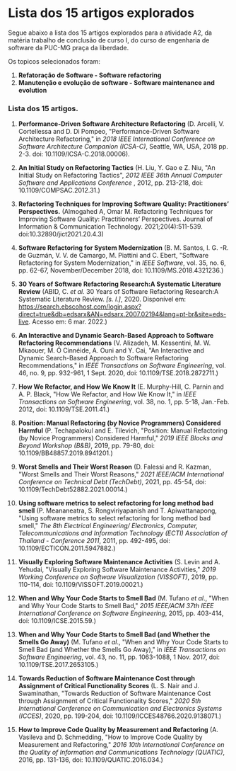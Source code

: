 # Lista dos 15 artigos explorados 

Segue abaixo a lista dos 15 artigos explorados para a atividade A2, da matéria trabalho de conclusão de curso I, do curso de engenharia de software da PUC-MG praça da liberdade.
 
 Os topicos selecionados foram:
 
 1.  **Refatoração de Software - Software refactoring**
 2. **Manutenção e evolução de software - Software maintenance and evolution**


### Lista dos 15 artigos.

 1. **Performance-Driven Software Architecture Refactoring**
 (D. Arcelli, V. Cortellessa and D. Di Pompeo,  "Performance-Driven Software Architecture Refactoring," in _2018 IEEE International Conference on Software Architecture Companion (ICSA-C)_, Seattle, WA, USA, 2018 pp. 2-3.
doi: 10.1109/ICSA-C.2018.00006).

 2. **An Initial Study on Refactoring Tactics**
 (H. Liu, Y. Gao e Z. Niu, "An Initial Study on Refactoring Tactics", _2012 IEEE 36th Annual Computer Software and Applications Conference_ , 2012, pp. 213-218, doi: 10.1109/COMPSAC.2012.31.)
 
 3. **Refactoring Techniques for Improving Software Quality: Practitioners’ Perspectives.**
(Almogahed A, Omar M. Refactoring Techniques for Improving Software Quality: Practitioners’ Perspectives. Journal of Information & Communication Technology. 2021;20(4):511-539. doi:10.32890/jict2021.20.4.3)

 4. **Software Refactoring for System Modernization**
(B. M. Santos, I. G. -R. de Guzmán, V. V. de Camargo, M. Piattini and C. Ebert, "Software Refactoring for System Modernization," in _IEEE Software_, vol. 35, no. 6, pp. 62-67, November/December 2018, doi: 10.1109/MS.2018.4321236.)

 5. **30 Years of Software Refactoring Research:A Systematic Literature Review**
 (ABID, C. _et al._ 30 Years of Software Refactoring Research:A Systematic Literature Review. _[s. l.]_, 2020. Disponível em: https://search.ebscohost.com/login.aspx?direct=true&db=edsarx&AN=edsarx.2007.02194&lang=pt-br&site=eds-live. Acesso em: 6 mar. 2022.)

 6. **An Interactive and Dynamic Search-Based Approach to Software Refactoring Recommendations**
 (V. Alizadeh, M. Kessentini, M. W. Mkaouer, M. Ó Cinnéide, A. Ouni and Y. Cai, "An Interactive and Dynamic Search-Based Approach to Software Refactoring Recommendations," in _IEEE Transactions on Software Engineering_, vol. 46, no. 9, pp. 932-961, 1 Sept. 2020, doi: 10.1109/TSE.2018.2872711.)

 7. **How We Refactor, and How We Know It**
(E. Murphy-Hill, C. Parnin and A. P. Black, "How We Refactor, and How We Know It," in _IEEE Transactions on Software Engineering_, vol. 38, no. 1, pp. 5-18, Jan.-Feb. 2012, doi: 10.1109/TSE.2011.41.)

 8. **Position: Manual Refactoring (by Novice Programmers) Considered Harmful**
(P. Techapalokul and E. Tilevich, "Position: Manual Refactoring (by Novice Programmers) Considered Harmful," _2019 IEEE Blocks and Beyond Workshop (B&B)_, 2019, pp. 79-80, doi: 10.1109/BB48857.2019.8941201.)

 9. **Worst Smells and Their Worst Reason**
(D. Falessi and R. Kazman, "Worst Smells and Their Worst Reasons," _2021 IEEE/ACM International Conference on Technical Debt (TechDebt)_, 2021, pp. 45-54, doi: 10.1109/TechDebt52882.2021.00014.) 

 10. **Using software metrics to select refactoring for long method bad smell** 
(P. Meananeatra, S. Rongviriyapanish and T. Apiwattanapong, "Using software metrics to select refactoring for long method bad smell," _The 8th Electrical Engineering/ Electronics, Computer, Telecommunications and Information Technology (ECTI) Association of Thailand - Conference 2011_, 2011, pp. 492-495, doi: 10.1109/ECTICON.2011.5947882.)

 11. **Visually Exploring Software Maintenance Activities**
 (S. Levin and A. Yehudai, "Visually Exploring Software Maintenance Activities," _2019 Working Conference on Software Visualization (VISSOFT)_, 2019, pp. 110-114, doi: 10.1109/VISSOFT.2019.00021.)
 

 12. **When and Why Your Code Starts to Smell Bad**
(M. Tufano _et al_., "When and Why Your Code Starts to Smell Bad," _2015 IEEE/ACM 37th IEEE International Conference on Software Engineering_, 2015, pp. 403-414, doi: 10.1109/ICSE.2015.59.)
 
 13. **When and Why Your Code Starts to Smell Bad (and Whether the Smells Go Away)**
 (M. Tufano _et al_., "When and Why Your Code Starts to Smell Bad (and Whether the Smells Go Away)," in _IEEE Transactions on Software Engineering_, vol. 43, no. 11, pp. 1063-1088, 1 Nov. 2017, doi: 10.1109/TSE.2017.2653105.)

 14. **Towards Reduction of Software Maintenance Cost through Assignment of Critical Functionality Scores**
 (L. S. Nair and J. Swaminathan, "Towards Reduction of Software Maintenance Cost through Assignment of Critical Functionality Scores," _2020 5th International Conference on Communication and Electronics Systems (ICCES)_, 2020, pp. 199-204, doi: 10.1109/ICCES48766.2020.9138071.)

 15. **How to Improve Code Quality by Measurement and Refactoring**
(A. Vasileva and D. Schmedding, "How to Improve Code Quality by Measurement and Refactoring," _2016 10th International Conference on the Quality of Information and Communications Technology (QUATIC)_, 2016, pp. 131-136, doi: 10.1109/QUATIC.2016.034.)
